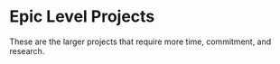 # Epic Level Projects

These are the larger projects that require more time, commitment, and research. 
